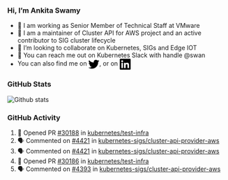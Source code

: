 ### Hi, I’m Ankita Swamy

- 💼 I am working as Senior Member of Technical Staff at VMware
- 👀 I am a maintainer of Cluster API for AWS project and an active contributor to SIG cluster lifecycle
- 💞️ I’m looking to collaborate on Kubernetes, SIGs and Edge IOT
- 💬 You can reach me out on Kubernetes Slack with handle @swan
- You can also find me on <a href="https://twitter.com/SwamyAnkita" target="blank"><img align="center" src="https://raw.githubusercontent.com/Ankitasw/Ankitasw/master/svg/twitter.svg" alt="Ankitasw" height="25" width="25" color="#1DA1f2" /></a>, or on <a href="https://www.linkedin.com/in/Ankitaswamy/" target="blank"><img align="center" src="https://raw.githubusercontent.com/Ankitasw/Ankitasw/master/svg/linkedin.svg" alt="Ankitasw" height="25" width="25" /></a>

### GitHub Stats
![Github stats](https://github-readme-stats.vercel.app/api?username=Ankitasw&count_private=true&show_icons=true&theme=tokyonight)

### GitHub Activity 
<!--START_SECTION:activity-->
1. 💪 Opened PR [#30188](https://github.com/kubernetes/test-infra/pull/30188) in [kubernetes/test-infra](https://github.com/kubernetes/test-infra)
2. 🗣 Commented on [#4421](https://github.com/kubernetes-sigs/cluster-api-provider-aws/pull/4421#issuecomment-1649287679) in [kubernetes-sigs/cluster-api-provider-aws](https://github.com/kubernetes-sigs/cluster-api-provider-aws)
3. 🗣 Commented on [#4421](https://github.com/kubernetes-sigs/cluster-api-provider-aws/pull/4421#issuecomment-1649273516) in [kubernetes-sigs/cluster-api-provider-aws](https://github.com/kubernetes-sigs/cluster-api-provider-aws)
4. 💪 Opened PR [#30186](https://github.com/kubernetes/test-infra/pull/30186) in [kubernetes/test-infra](https://github.com/kubernetes/test-infra)
5. 🗣 Commented on [#4393](https://github.com/kubernetes-sigs/cluster-api-provider-aws/pull/4393#issuecomment-1647901272) in [kubernetes-sigs/cluster-api-provider-aws](https://github.com/kubernetes-sigs/cluster-api-provider-aws)
<!--END_SECTION:activity-->
